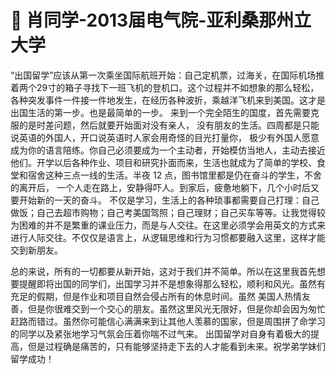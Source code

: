 # 💛 肖同学-2013届电气院-亚利桑那州立大学

&#x20;   “出国留学”应该从第一次乘坐国际航班开始：自己定机票，过海关，在国际机场推着两个29寸的箱子寻找下一班飞机的登机口。这个过程并不如想象的那么轻松，各种突发事件一件接一件地发生，在经历各种波折，乘越洋飞机来到美国。这才是出国生活的第一步。也是最简单的一步。 来到一个完全陌生的国度，首先需要克服的是时差问题，然后就要开始面对没有亲人， 没有朋友的生活。四周都是只能说英语的外国人，开口说英语时人家会用奇怪的目光打量你， 极少有外国人愿意成为你的语言陪练。你自己必须要成为一个主动者，开始模仿当地人，主动去接近他们。开学以后各种作业、项目和研究扑面而来，生活也就成为了简单的学校、食堂和宿舍这种三点一线的生活。半夜 12 点，图书馆里都是仍在奋斗的学生，不舍的离开后， 一个人走在路上，安静得吓人。到家后，疲惫地躺下，几个小时后又要开始新的一天的奋斗。 不仅是学习，生活上的各种琐事都需要自己打理：自己做饭；自己去超市购物；自己考美国驾照；自己理财；自己买车等等。让我觉得较为困难的并不是繁重的课业压力，而是与人交往。在这里必须学会用英文的方式来进行人际交往。不仅仅是语言上，从逻辑思维和行为习惯都要融入这里，这样才能交到新朋友。

&#x20;   总的来说，所有的一切都要从新开始，这对于我们并不简单。所以在这里我首先想要提醒即将出国的同学们，出国学习并不是想象得那么轻松，顺利和风光。虽然有充足的假期，但是作业和项目自然会侵占所有的休息时间。虽然 美国人热情友善，但是你很难交到一个交心的朋友。虽然这里风光无限好，但是你却会因为匆忙赶路而错过。虽然你可能信心满满来到让其他人羡慕的国家，但是周围拼了命学习的同学以及紧张地学习气氛会压着你喘不过气来。 出国留学对自身有着极大的提高，但是过程确是痛苦的，只有能够坚持走下去的人才能看到未来。祝学弟学妹们留学成功！
